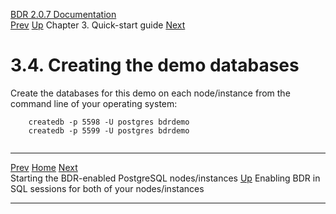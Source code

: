   [BDR 2.0.7 Documentation](README.md)                                                                                                                                         
  [Prev](quickstart-starting.md "Starting the BDR-enabled PostgreSQL nodes/instances")   [Up](quickstart.md)    Chapter 3. Quick-start guide    [Next](quickstart-enabling.md "Enabling BDR in SQL sessions for both of your nodes/instances")  


# 3.4. Creating the demo databases

Create the databases for this demo on each node/instance from the
command line of your operating system:

``` PROGRAMLISTING
    createdb -p 5598 -U postgres bdrdemo
    createdb -p 5599 -U postgres bdrdemo
    
```



  ----------------------------------------------------- -------------------------------------- ---------------------------------------------------------------
  [Prev](quickstart-starting.md)         [Home](README.md)                    [Next](quickstart-enabling.md)  
  Starting the BDR-enabled PostgreSQL nodes/instances    [Up](quickstart.md)    Enabling BDR in SQL sessions for both of your nodes/instances
  ----------------------------------------------------- -------------------------------------- ---------------------------------------------------------------
